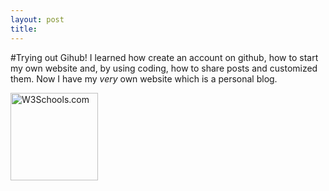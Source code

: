 ```yaml
---
layout: post
title: 
---
```


#Trying out Gihub!
I learned how create an account on github, how to start my own website and, by using coding, how to share posts and customized them. Now I have my _very_ own website which is a personal blog.

<img src="http://pix.iemoji.com/sbemojix2/0803.png" alt="W3Schools.com" style="width:140px;height:140px">
